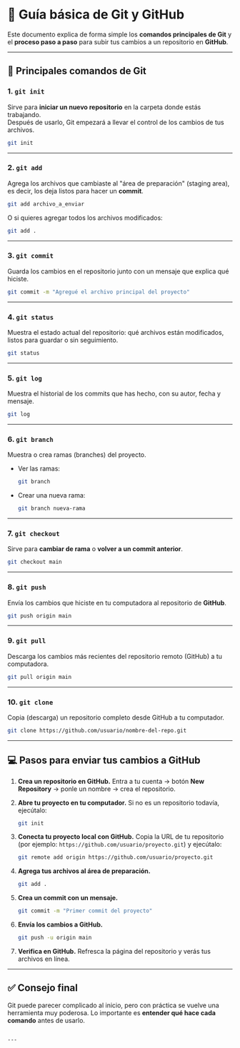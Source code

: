 
# 🧠 Guía básica de Git y GitHub

Este documento explica de forma simple los **comandos principales de Git** y el **proceso paso a paso** para subir tus cambios a un repositorio en **GitHub**.

---

## 🚀 Principales comandos de Git

### 1. `git init`
Sirve para **iniciar un nuevo repositorio** en la carpeta donde estás trabajando.  
Después de usarlo, Git empezará a llevar el control de los cambios de tus archivos.  
```bash
git init
````

---

### 2. `git add`

Agrega los archivos que cambiaste al "área de preparación" (staging area), es decir, los deja listos para hacer un **commit**.

```bash
git add archivo_a_enviar
```

O si quieres agregar todos los archivos modificados:

```bash
git add .
```

---

### 3. `git commit`

Guarda los cambios en el repositorio junto con un mensaje que explica qué hiciste.

```bash
git commit -m "Agregué el archivo principal del proyecto"
```

---

### 4. `git status`

Muestra el estado actual del repositorio: qué archivos están modificados, listos para guardar o sin seguimiento.

```bash
git status
```

---

### 5. `git log`

Muestra el historial de los commits que has hecho, con su autor, fecha y mensaje.

```bash
git log
```

---

### 6. `git branch`

Muestra o crea ramas (branches) del proyecto.

* Ver las ramas:

  ```bash
  git branch
  ```
* Crear una nueva rama:

  ```bash
  git branch nueva-rama
  ```

---

### 7. `git checkout`

Sirve para **cambiar de rama** o **volver a un commit anterior**.

```bash
git checkout main
```

---

### 8. `git push`

Envía los cambios que hiciste en tu computadora al repositorio de **GitHub**.

```bash
git push origin main
```

---

### 9. `git pull`

Descarga los cambios más recientes del repositorio remoto (GitHub) a tu computadora.

```bash
git pull origin main
```

---

### 10. `git clone`

Copia (descarga) un repositorio completo desde GitHub a tu computador.

```bash
git clone https://github.com/usuario/nombre-del-repo.git
```

---

## 💻 Pasos para enviar tus cambios a GitHub

1. **Crea un repositorio en GitHub.**
   Entra a tu cuenta → botón **New Repository** → ponle un nombre → crea el repositorio.

2. **Abre tu proyecto en tu computador.**
   Si no es un repositorio todavía, ejecútalo:

   ```bash
   git init
   ```

3. **Conecta tu proyecto local con GitHub.**
   Copia la URL de tu repositorio (por ejemplo: `https://github.com/usuario/proyecto.git`) y ejecútalo:

   ```bash
   git remote add origin https://github.com/usuario/proyecto.git
   ```

4. **Agrega tus archivos al área de preparación.**

   ```bash
   git add .
   ```

5. **Crea un commit con un mensaje.**

   ```bash
   git commit -m "Primer commit del proyecto"
   ```

6. **Envía los cambios a GitHub.**

   ```bash
   git push -u origin main
   ```

7. **Verifica en GitHub.**
   Refresca la página del repositorio y verás tus archivos en línea.

---

## ✅ Consejo final

Git puede parecer complicado al inicio, pero con práctica se vuelve una herramienta muy poderosa.
Lo importante es **entender qué hace cada comando** antes de usarlo.

```

---

